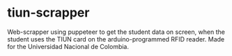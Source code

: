 # tiun-scrapper

Web-scrapper using puppeteer to get the student data on screen, when the student uses the TIUN card on the arduino-programmed RFID reader. Made for the Universidad Nacional de Colombia.
